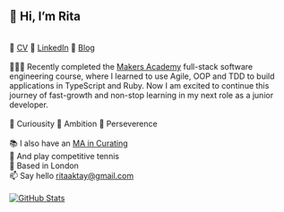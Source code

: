 ## 👋  Hi, I’m Rita
 \
📎  [CV](https://github.com/ritaaktay/cv/blob/main/README.md) 📎 [LinkedIn](https://www.linkedin.com/in/rita-aktay/) 📎 [Blog](https://medium.com/@rita.aktay)\
 \
👩🏻‍💻 Recently completed the [Makers Academy](https://makers.tech/) full-stack software engineering course, where I learned to use Agile, OOP and TDD to build applications in TypeScript and Ruby. Now I am excited to continue this journey of fast-growth and non-stop learning in my next role as a junior developer.\
\
🌱 Curiousity 🌱 Ambition 🌱 Perseverence\
 \
📚 I also have an [MA in Curating](https://www.gold.ac.uk/pg/mfa-curating/?gclid=Cj0KCQiA1NebBhDDARIsAANiDD04RfEjEw2-F931n6pl9hJ9qRZJnSY4Y6l0gAvPQMgkEYLc1fd1FjoaAuW8EALw_wcB)\
🎾 And play competitive tennis\
📍 Based in London\
📫 Say hello [ritaaktay@gmail.com](mailto:ritaaktay@gmail.com)\
  \
[![GitHub Stats](https://github-readme-stats.vercel.app/api?username=ritaaktay&theme=dark)](https://github.com/anuraghazra/github-readme-stats)
